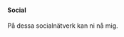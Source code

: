 #### Social

På dessa socialnätverk kan ni nå mig.

[<i class="fab fa-facebook fa-3x"></i>](https://www.facebook.com/robin.blixter)
[<i class="fab fa-instagram fa-3x"></i>](https://www.instagram.com/blixter/)
[<i class="fab fa-twitter fa-3x"></i>](https://twitter.com/blixter)